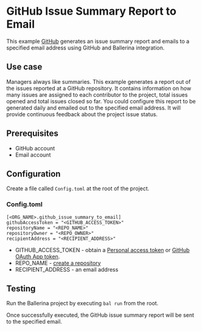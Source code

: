 # GitHub Issue Summary Report to Email

This example [GitHub](https://www.github.com/) generates an issue summary report and emails to a specified email 
address using GitHub and Ballerina integration.

## Use case
Managers always like summaries. This example generates a report out of the issues reported at a GitHub repository.
It contains information on how many issues are assigned to each contributor to the project, total issues opened and total
issues closed so far. You could configure this report to be generated daily and emailed out to the specified email address.
It will provide continuous feedback about the project issue status.

## Prerequisites
* GitHub account
* Email account

## Configuration
Create a file called `Config.toml` at the root of the project.

### Config.toml
```
[<ORG_NAME>.github_issue_summary_to_email]
githubAccessToken = "<GITHUB_ACCESS_TOKEN>"  
repositoryName = "<REPO_NAME>"  
repositoryOwner = "<REPO_OWNER>"
recipientAddress = "<RECIPIENT_ADDRESS>"
```
* GITHUB_ACCESS_TOKEN - obtain a [Personal access token](https://docs.github.com/en/github/authenticating-to-github/creating-a-personal-access-token) or [GitHub OAuth App token](https://docs.github.com/en/developers/apps/creating-an-oauth-app).
* REPO_NAME - [create a repository](https://docs.github.com/en/get-started/quickstart/create-a-repo)
* RECIPIENT_ADDRESS - an email address

## Testing
Run the Ballerina project by executing `bal run` from the root.

Once successfully executed, the GitHub issue summary report will be sent to the specified email.
